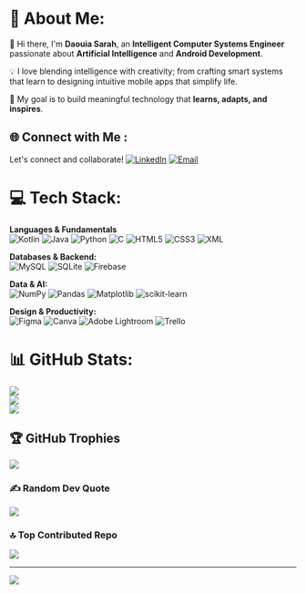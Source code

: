 # 💫 About Me:
👋 Hi there, I'm **Daouia Sarah**, an **Intelligent Computer Systems Engineer** passionate about **Artificial Intelligence** and **Android Development**.  

💡 I love blending intelligence with creativity; from crafting smart systems that learn to designing intuitive mobile apps that simplify life.  

🎯 My goal is to build meaningful technology that **learns, adapts, and inspires**.  



## 🌐 Connect with Me :
Let's connect and collaborate!
[![LinkedIn](https://img.shields.io/badge/LinkedIn-%230077B5.svg?logo=linkedin&logoColor=white)](https://linkedin.com/in/daouya-sara-l-616915253)
[![Email](https://img.shields.io/badge/Email-D14836?logo=gmail&logoColor=white)](mailto:labtanidaouia@gmail.com)


# 💻 Tech Stack:

**Languages & Fundamentals**  
![Kotlin](https://img.shields.io/badge/kotlin-%237F52FF.svg?style=for-the-badge&logo=kotlin&logoColor=white)
![Java](https://img.shields.io/badge/java-%23ED8B00.svg?style=for-the-badge&logo=openjdk&logoColor=white)
![Python](https://img.shields.io/badge/python-3670A0?style=for-the-badge&logo=python&logoColor=ffdd54)
![C](https://img.shields.io/badge/c-%2300599C.svg?style=for-the-badge&logo=c&logoColor=white)
![HTML5](https://img.shields.io/badge/HTML5-%23E34F26.svg?style=for-the-badge&logo=html5&logoColor=white)
![CSS3](https://img.shields.io/badge/CSS3-%231572B6.svg?style=for-the-badge&logo=css3&logoColor=white)
![XML](https://img.shields.io/badge/XML-%23F77E00.svg?style=for-the-badge&logo=xml&logoColor=white)

**Databases & Backend:**  
![MySQL](https://img.shields.io/badge/MySQL-4479A1.svg?style=for-the-badge&logo=mysql&logoColor=white)
![SQLite](https://img.shields.io/badge/SQLite-%2307405e.svg?style=for-the-badge&logo=sqlite&logoColor=white)
![Firebase](https://img.shields.io/badge/Firebase-%23039BE5.svg?style=for-the-badge&logo=firebase)

**Data & AI:**  
![NumPy](https://img.shields.io/badge/numpy-%23013243.svg?style=for-the-badge&logo=numpy&logoColor=white)
![Pandas](https://img.shields.io/badge/pandas-%23150458.svg?style=for-the-badge&logo=pandas&logoColor=white)
![Matplotlib](https://img.shields.io/badge/Matplotlib-%23ffffff.svg?style=for-the-badge&logo=Matplotlib&logoColor=black)
![scikit-learn](https://img.shields.io/badge/scikit--learn-%23F7931E.svg?style=for-the-badge&logo=scikit-learn&logoColor=white)

**Design & Productivity:**  
![Figma](https://img.shields.io/badge/figma-%23F24E1E.svg?style=for-the-badge&logo=figma&logoColor=white)
![Canva](https://img.shields.io/badge/Canva-%2300C4CC.svg?style=for-the-badge&logo=Canva&logoColor=white)
![Adobe Lightroom](https://img.shields.io/badge/Adobe%20Lightroom-31A8FF.svg?style=for-the-badge&logo=Adobe%20Lightroom&logoColor=white)
![Trello](https://img.shields.io/badge/Trello-%23026AA7.svg?style=for-the-badge&logo=Trello&logoColor=white)

# 📊 GitHub Stats:
![](https://github-readme-stats.vercel.app/api?username=DaouiaSarah&theme=calm_pink&hide_border=false&include_all_commits=false&count_private=false)<br/>
![](https://nirzak-streak-stats.vercel.app/?user=DaouiaSarah&theme=calm_pink&hide_border=false)<br/>
![](https://github-readme-stats.vercel.app/api/top-langs/?username=DaouiaSarah&theme=calm_pink&hide_border=false&include_all_commits=false&count_private=false&layout=compact)

## 🏆 GitHub Trophies
![](https://github-profile-trophy.vercel.app/?username=DaouiaSarah&theme=calm_pink&no-frame=false&no-bg=true&margin-w=4)

### ✍️ Random Dev Quote
![](https://quotes-github-readme.vercel.app/api?type=horizontal&theme=dark)

### 🔝 Top Contributed Repo
![](https://github-contributor-stats.vercel.app/api?username=DaouiaSarah&limit=5&theme=calm_pink&combine_all_yearly_contributions=true)

---
[![](https://visitcount.itsvg.in/api?id=DaouiaSarah&icon=0&color=9)](https://visitcount.itsvg.in)

<!-- Proudly created with GPRM ( https://gprm.itsvg.in ) -->
